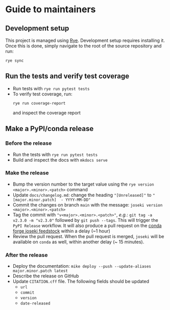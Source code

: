 # Guide to maintainers

## Development setup

This project is managed using [Rye](https://rye-up.com). Development setup
requires installing it. Once this is done, simply navigate to the root of the
source repository and run:
```
rye sync
```

## Run the tests and verify test coverage

* Run tests with `rye run pytest tests`
* To verify test coverage, run:
  ```shell
  rye run coverage-report
  ```
  and inspect the coverage report

## Make a PyPI/conda release

### Before the release

* Run the tests with `rye run pytest tests`
* Build and inspect the docs with `mkdocs serve`

### Make the release

* Bump the version number to the target value using the
  `rye version <major>.<minor>.<patch>` command
* Update `docs/changelog.md`: change the heading
  `"[Unreleased]"` to `"[major.minor.patch]  - YYYY-MM-DD"`
* Commit the changes on branch `main` with the message:
  `joseki version <major>.<minor>.<patch>`
* Tag the commit with `"v<major>.<minor>.<patch>"`, *e.g.*:
  `git tag -a v2.3.0 -m "v2.3.0"` followed by `git push --tags`. This will
  trigger the `PyPI Release` workflow. It will also produce a pull request on
  the [conda forge joseki feedstock](https://github.com/conda-forge/joseki-feedstock) within a delay (~1 hour)
* Review the pull request. When the pull request is merged,
  `joseki` will be available on `conda` as well, within another delay
  (~ 15 minutes).

### After the release

* Deploy the documentation:
  `mike deploy --push --update-aliases major.minor.patch latest`
* Describe the release on GitHub
* Update `CITATION.cff` file. The following fields should be updated
  * `url`
  * `commit`
  * `version`
  * `date-released`
